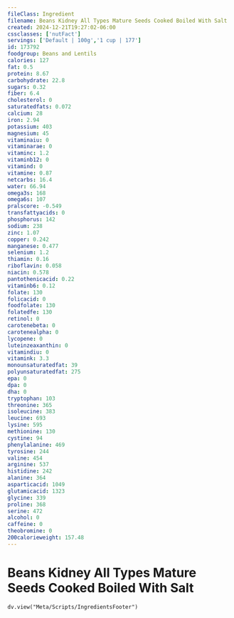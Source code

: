 ```yaml
---
fileClass: Ingredient
filename: Beans Kidney All Types Mature Seeds Cooked Boiled With Salt
created: 2024-12-21T19:27:02-06:00
cssclasses: ['nutFact']
servings: ['Default | 100g','1 cup | 177']
id: 173792
foodgroup: Beans and Lentils
calories: 127
fat: 0.5
protein: 8.67
carbohydrate: 22.8
sugars: 0.32
fiber: 6.4
cholesterol: 0
saturatedfats: 0.072
calcium: 28
iron: 2.94
potassium: 403
magnesium: 45
vitaminaiu: 0
vitaminarae: 0
vitaminc: 1.2
vitaminb12: 0
vitamind: 0
vitamine: 0.87
netcarbs: 16.4
water: 66.94
omega3s: 168
omega6s: 107
pralscore: -0.549
transfattyacids: 0
phosphorus: 142
sodium: 238
zinc: 1.07
copper: 0.242
manganese: 0.477
selenium: 1.2
thiamin: 0.16
riboflavin: 0.058
niacin: 0.578
pantothenicacid: 0.22
vitaminb6: 0.12
folate: 130
folicacid: 0
foodfolate: 130
folatedfe: 130
retinol: 0
carotenebeta: 0
carotenealpha: 0
lycopene: 0
luteinzeaxanthin: 0
vitamindiu: 0
vitamink: 3.3
monounsaturatedfat: 39
polyunsaturatedfat: 275
epa: 0
dpa: 0
dha: 0
tryptophan: 103
threonine: 365
isoleucine: 383
leucine: 693
lysine: 595
methionine: 130
cystine: 94
phenylalanine: 469
tyrosine: 244
valine: 454
arginine: 537
histidine: 242
alanine: 364
asparticacid: 1049
glutamicacid: 1323
glycine: 339
proline: 368
serine: 472
alcohol: 0
caffeine: 0
theobromine: 0
200calorieweight: 157.48
---
```


# Beans Kidney All Types Mature Seeds Cooked Boiled With Salt

```dataviewjs
dv.view("Meta/Scripts/IngredientsFooter")
```